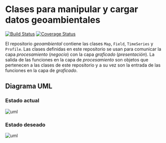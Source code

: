 Clases para manipular y cargar datos geoambientales
====

[![Build Status](https://travis-ci.org/IslasGECI/geoambiental.svg?branch=develop)](https://travis-ci.org/IslasGECI/geoambiental) [![Coverage Status](https://codecov.io/gh/islasgeci/geoambiental/branch/develop/graph/badge.svg)]((https://codecov.io/gh/islasgeci/geoambiental))

El repositorio *geoambiental* contiene las clases `Map`, `Field`, `TimeSeries` y `Profile`. Las clases definidas en este repositorio se usan para comunicar la capa _procesamiento_ (_negocio_) con la capa _graficado_ (_presentación_). La salida de las funciones en la capa de _procesamiento_ son objetos que pertenecen a las clases de este repositorio y a su vez son la entrada de las funciones en la capa de _graficado_.

## Diagrama UML

### Estado actual
![uml](/referencias/uml-geoambiental-actual.svg)

### Estado deseado
![uml](/referencias/uml-geoambiental-deseado.svg)